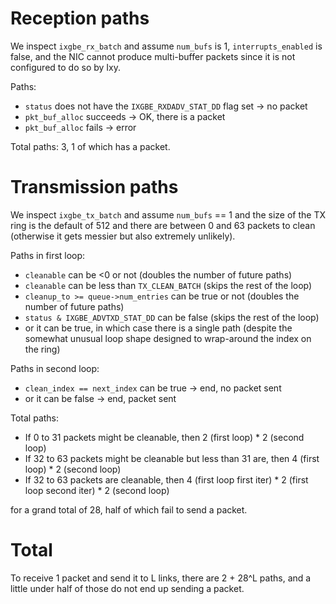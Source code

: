 # Reception paths

We inspect `ixgbe_rx_batch` and assume `num_bufs` is 1, `interrupts_enabled` is false, and the NIC cannot produce multi-buffer packets since it is not configured to do so by Ixy.

Paths:
- `status` does not have the `IXGBE_RXDADV_STAT_DD` flag set -> no packet
- `pkt_buf_alloc` succeeds -> OK, there is a packet
- `pkt_buf_alloc` fails -> error

Total paths: 3, 1 of which has a packet.

# Transmission paths

We inspect `ixgbe_tx_batch` and assume `num_bufs` == 1 and the size of the TX ring is the default of 512 and there are between 0 and 63 packets to clean (otherwise it gets messier but also extremely unlikely).

Paths in first loop:
- `cleanable` can be <0 or not (doubles the number of future paths)
- `cleanable` can be less than `TX_CLEAN_BATCH` (skips the rest of the loop)
- `cleanup_to >= queue->num_entries` can be true or not (doubles the number of future paths)
- `status & IXGBE_ADVTXD_STAT_DD` can be false (skips the rest of the loop)
- or it can be true, in which case there is a single path (despite the somewhat unusual loop shape designed to wrap-around the index on the ring)

Paths in second loop:
- `clean_index == next_index` can be true -> end, no packet sent
- or it can be false -> end, packet sent

Total paths:
- If 0 to 31 packets might be cleanable, then 2 (first loop) * 2 (second loop)
- If 32 to 63 packets might be cleanable but less than 31 are, then 4 (first loop) * 2 (second loop)
- If 32 to 63 packets are cleanable, then 4 (first loop first iter) * 2 (first loop second iter) * 2 (second loop)

for a grand total of 28, half of which fail to send a packet.


# Total

To receive 1 packet and send it to L links, there are 2 + 28^L paths, and a little under half of those do not end up sending a packet.

